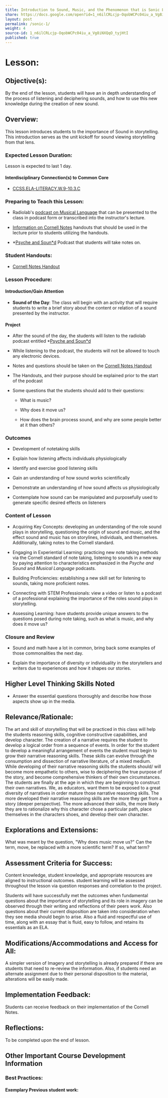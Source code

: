 ```yaml
---
title: Introduction to Sound, Music, and the Phenomenon that is Sonic Language
share: https://docs.google.com/open?id=1_n6ilCRLcjp-OqobWCPc04iu_a_Vg8iNXQqO_tyjHtI
layout: post
permalink: /sonic-1/
weight: 4
source-id: 1_n6ilCRLcjp-OqobWCPc04iu_a_Vg8iNXQqO_tyjHtI
published: true
---
```

# Lesson:

## Objective(s):

By the end of the lesson, students will have an in depth understanding of the process of listening and deciphering sounds, and how to use this new knowledge during the creation of new sound.

## Overview:

This lesson introduces students to the importance of Sound in storytelling. This introduction serves as the unit kickoff for sound viewing storytelling from that lens.

### Expected Lesson Duration: 

Lesson is expected to last 1 day.

#### Interdisciplinary Connection(s) to Common Core

-  <a href = "http://www.corestandards.org/ELA-Literacy/W/9-10/3/c/" target="_blank">CCSS.ELA-LITERACY.W.9-10.3.C</a>

### Preparing to Teach this Lesson:

* Radiolab's [podcast on Musical Language](http://www.radiolab.org/story/91512-musical-language/) that can be presented to the class in podcast form or transcribed into the instructor's lecture.

* [Information on Cornell Notes](https://drive.google.com/open?id=0B-fnzlPK8lcvT1BuSXBaVzlZQTg) handouts that should be used in the lecture prior to students utilizing the handouts.

* *[Psyche and Soun*d](https://drive.google.com/open?id=0B-fnzlPK8lcvSmN0OVV3ZW84a28) Podcast that students will take notes on.

### Student Handouts:

* [Cornell Notes Handout ](https://drive.google.com/open?id=1Kyf1MC4igp7Lp1TiMAbRyUKmHjOvdiLVtugP91m6Gf0)

### Lesson Procedure:

####  Introduction/Gain Attention

-  **Sound of the Day**: The class will begin with an activity that will require students to write a brief story about the content or relation of a sound presented by the instructor.

####  Project

-   After the sound of the day, the students will listen to the radiolab podcast entitled *[Psyche and Soun*d](https://drive.google.com/open?id=0B-fnzlPK8lcvSmN0OVV3ZW84a28) 

    

-   While listening to the podcast, the students will not be allowed to touch any electronic devices.

-    Notes and questions should be taken on the [Cornell Notes Handout ](https://drive.google.com/open?id=1Kyf1MC4igp7Lp1TiMAbRyUKmHjOvdiLVtugP91m6Gf0)

    

-   The Handouts, and their purpose should be explained prior to the start of the podcast    

-   Some questions that the students should add to their questions:

    

	-   What is music?

    

	-   Why does it move us?

    

	-   How does the brain process sound, and why are some people better at it than others?

	

### Outcomes

* Development of notetaking skills

    

* Explain how listening affects individuals physiologically

    

* Identify and exercise good listening skills

    

* Gain an understanding of how sound works scientifically

    

* Demonstrate an understanding of how sound affects us physiologically

    

* Contemplate how sound can be manipulated and purposefully used to generate specific desired effects on listeners

### Content of Lesson

* Acquiring Key Concepts: developing an understanding of the role sound plays in storytelling, questioning the origin of sound and music, and the effect sound and music has on storylines, individuals, and themselves. Additionally, taking notes to the Cornell standard.

* Engaging in Experiential Learning: practicing new note taking methods via the Cornell standard of note taking, listening to sounds in a new way by paying attention to characteristics emphasized in the *Psyche and Sound* and *Musical Language* podcasts.

* Building Proficiencies: establishing a new skill set for listening to sounds, taking more proficient notes. 

* Connecting with STEM Professionals: view a video or listen to a podcast of a professional explaining the importance  of the roles sound plays in storytelling.

* Assessing Learning: have students provide unique answers to the questions posed during note taking, such as what is music, and why does it move us?

### Closure and Review 

* Sound and math have a lot in common, bring back some examples of those commonalities the next day.

    

* Explain the importance of diversity or individuality in the storytellers and writers due to experiences and how it shapes our stories. 

## Higher Level Thinking Skills Noted

* Answer the essential questions thoroughly and describe how those aspects show up in the media.  

    

## Relevance/Rationale:

The art and skill of storytelling that will be practiced in this class will help the students reasoning skills, cognitive constructive capabilities, and develop character. The creation of a narrative requires the student to develop a logical order from a sequence of events. In order for the student to develop a meaningful arrangement of events the student must begin to grow their narrative reasoning skills. These skills can evolve through the consumption and dissection of narrative literature, of a mixed medium. While developing of their narrative reasoning skills the students should/ will become more empathetic to others, wise to deciphering the true purpose of the story, and become comprehensive thinkers of their own circumstances. The students are finally at the age in which they are beginning to construct their own narratives. We, as educators, want them to be exposed to a great diversity of narratives in order mature those narrative reasoning skills. The more developed their narrative reasoning skills are the more they get from a story (deeper perspective). The more advanced their skills, the more likely they are to rationalize why this character chose a particular path, place themselves in the characters shoes, and develop their own character.

## Explorations and Extensions:

What was meant by the question, "Why does music move us?" Can the term, move, be replaced with a more scientific term? If so, what term?

## Assessment Criteria for Success:

Content knowledge, student knowledge, and appropriate resources are aligned to instructional outcomes. student learning will be assessed throughout the lesson via question responses and correlation to the project.

Students will have successfully met the outcomes when fundamental questions about the importance of storytelling and its role in imagery can be observed through their writing and reflections of their peers work. Also questions about their current disposition are taken into consideration when they see media should begin to arise. Also a fluid and respectful use of time, along with an essay that is fluid, easy to follow, and retains its essentials as an ELA.

  

## Modifications/Accommodations and Access for All:

A simpler version of Imagery and storytelling is already prepared if there are students that need to re-review the information. Also, if students need an alternate assignment due to their personal disposition to the material, alterations will be easily made.

## Implementation Feedback: 

Students can receive feedback on their implementation of the Cornell Notes.

## Reflections:

To be completed upon the end of lesson.

## Other Important Course Development Information

### Best Practices:

#### Exemplary Previous student work: 

